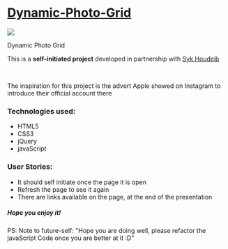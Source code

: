 <h1><a href="https://elena-in-code.github.io/Dynamic-Photo-Grid/" target="_blank"><strong>Dynamic-Photo-Grid</strong></a></h1>
<img src="https://user-images.githubusercontent.com/30567608/29748137-cf8ce152-8b0f-11e7-9b69-39e388af1a83.gif">
<p>Dynamic Photo Grid</p>
<p>This is a <strong>self-initiated project</strong> developed in partnership with <a href="https://github.com/Syknapse/Dynamic-Photo-Grid" target="_blank"> Syk Houdeib </a></p>
<br>
<p>The inspiration for this project is the advert Apple showed on Instagram to introduce their official account there</p>
<h3>Technologies used: </h3>
 <ul>
 	<li>HTML5</li>
 	<li>CSS3</li>
 	<li>jQuery</li>
  <li>javaScript</li>
 </ul>
 <h3>User Stories: </h3>
  <ul>
  	<li>It should self initiate once the page it is open</li>
   <li>Refresh the page to see it again</li>
  	<li>There are links available on the page, at the end of the presentation</li>
  </ul>
   
  <h5>Hope you enjoy it!</h5>
  
  <p>PS: Note to future-self: "Hope you are doing well, please refactor the javaScript Code once you are better at it :D"</p>
